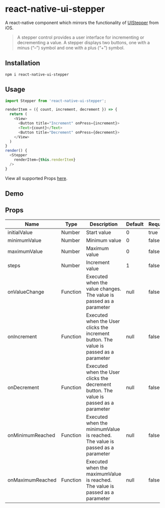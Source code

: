 # react-native-ui-stepper

A react-native component which mirrors the functionality of [UIStepper](https://developer.apple.com/reference/uikit/uistepper) from iOS.

> A stepper control provides a user interface for incrementing or decrementing a value. A stepper displays two buttons, one with a minus (“–”) symbol and one with a plus (“+”) symbol.

## Installation

`npm i react-native-ui-stepper`

## Usage

```javascript
import Stepper from 'react-native-ui-stepper';

renderItem = ({ count, increment, decrement }) => {
  return (
    <View>
      <Button title="Increment" onPress={increment}>
      <Text>{count}</Text>
      <Button title="Decrement" onPress={decrement}>
    </View>
  )
}
render() {
  <Stepper
    renderItem={this.renderItem}
  />
}
```

View all supported Props [here](##props).

## Demo

## Props

| Name             | Type     | Description                                                                            | Default | Required |
| ---------------- | -------- | -------------------------------------------------------------------------------------- | ------- | -------- |
| initialValue     | Number   | Start value                                                                            | 0       | true     |
| minimumValue     | Number   | Minimum value                                                                          | 0       | false    |
| maximumValue     | Number   | Maximum value                                                                          | 0       | false    |
| steps            | Number   | Increment value                                                                        | 1       | false    |
| onValueChange    | Function | Executed when the value changes. The value is passed as a parameter                    | null    | false    |
| onIncrement      | Function | Executed when the User clicks the increment button. The value is passed as a parameter | null    | false    |
| onDecrement      | Function | Executed when the User clicks the decrement button. The value is passed as a parameter | null    | false    |
| onMinimumReached | Function | Executed when the minimumValue is reached. The value is passed as a parameter          | null    | false    |
| onMaximumReached | Function | Executed when the maximumValue is reached. The value is passed as a parameter          | null    | false    |
